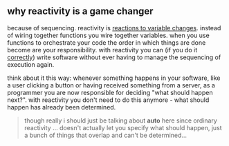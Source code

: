 
## why reactivity is a game changer

because of sequencing. reactivity is [reactions to variable changes](docs/discussion/what-i-mean-by-reactivity).
instead of wiring together functions you wire together variables.
when you use functions to orchestrate your code the order in which
things are done become are your responsibility. with reactivity you can
(if you do it [correctly](docs/discussions/reactivity-without-side-effects.md))
write software without ever having to manage the sequencing of execution
again.

think about it this way: whenever something happens in your software,
like a user clicking a button or having received something from a server,
as a programmer you are now responsible for deciding "what should happen
next?". with reactivity you don't need to do this anymore - what should
happen has already been determined.

> though really i should just be
> talking about **auto** here since ordinary reactivity ... doesn't actually
> let you specify what should happen, just a bunch of things that overlap
> and can't be determined...